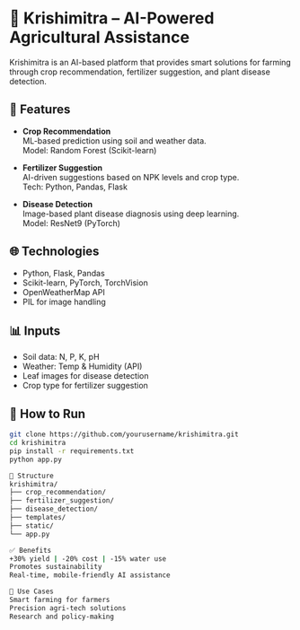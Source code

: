 # 🌾 Krishimitra – AI-Powered Agricultural Assistance

Krishimitra is an AI-based platform that provides smart solutions for farming through crop recommendation, fertilizer suggestion, and plant disease detection.

## 🔧 Features

- **Crop Recommendation**  
  ML-based prediction using soil and weather data.  
  Model: Random Forest (Scikit-learn)

- **Fertilizer Suggestion**  
  AI-driven suggestions based on NPK levels and crop type.  
  Tech: Python, Pandas, Flask

- **Disease Detection**  
  Image-based plant disease diagnosis using deep learning.  
  Model: ResNet9 (PyTorch)

## 🌐 Technologies

- Python, Flask, Pandas  
- Scikit-learn, PyTorch, TorchVision  
- OpenWeatherMap API  
- PIL for image handling

## 📊 Inputs

- Soil data: N, P, K, pH  
- Weather: Temp & Humidity (API)  
- Leaf images for disease detection  
- Crop type for fertilizer suggestion

## 🚀 How to Run

```bash
git clone https://github.com/yourusername/krishimitra.git
cd krishimitra
pip install -r requirements.txt
python app.py

📁 Structure
krishimitra/
├── crop_recommendation/
├── fertilizer_suggestion/
├── disease_detection/
├── templates/
├── static/
└── app.py

✅ Benefits
+30% yield | -20% cost | -15% water use
Promotes sustainability
Real-time, mobile-friendly AI assistance

📌 Use Cases
Smart farming for farmers
Precision agri-tech solutions
Research and policy-making

